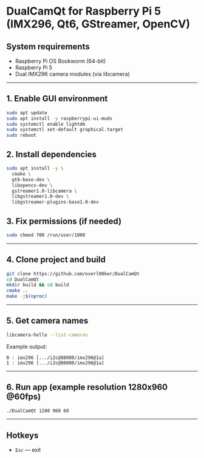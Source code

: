# DualCamQt for Raspberry Pi 5 (IMX296, Qt6, GStreamer, OpenCV)

## System requirements
- Raspberry Pi OS Bookworm (64-bit)
- Raspberry Pi 5
- Dual IMX296 camera modules (via libcamera)

---

## 1. Enable GUI environment
```bash
sudo apt update
sudo apt install -y raspberrypi-ui-mods
sudo systemctl enable lightdm
sudo systemctl set-default graphical.target
sudo reboot
```

## 2. Install dependencies
```bash
sudo apt install -y \
  cmake \
  qt6-base-dev \
  libopencv-dev \
  gstreamer1.0-libcamera \
  libgstreamer1.0-dev \
  libgstreamer-plugins-base1.0-dev
```

## 3. Fix permissions (if needed)
```bash
sudo chmod 700 /run/user/1000
```

---

## 4. Clone project and build
```bash
git clone https://github.com/overl00ker/DualCamQt
cd DualCamQt
mkdir build && cd build
cmake ..
make -j$(nproc)
```

---

## 5. Get camera names
```bash
libcamera-hello --list-cameras
```

Example output:
```
0 : imx296 [.../i2c@88000/imx296@1a]
1 : imx296 [.../i2c@80000/imx296@1a]
```

---

## 6. Run app (example resolution 1280x960 @60fps)
```bash
./DualCamQt 1280 960 60
```

---

## Hotkeys
- `Esc`   — exit

